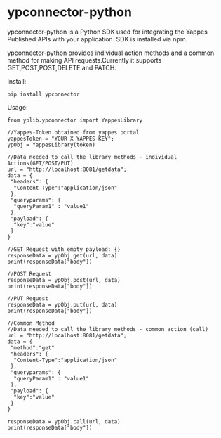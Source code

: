 # ypconnector-python

ypconnector-python is a Python SDK used for integrating the Yappes Published APIs with your application. SDK is installed via npm. 

ypconnector-python provides individual action methods and a common method for making API requests.Currently it supports GET,POST,POST,DELETE and PATCH.


Install:
```
pip install ypconnector
```
Usage:
```
from yplib.ypconnector import YappesLibrary

//Yappes-Token obtained from yappes portal
yappesToken = "YOUR X-YAPPES-KEY";
ypObj = YappesLibrary(token)

//Data needed to call the library methods - individual Actions(GET/POST/PUT)
url = "http://localhost:8081/getdata";
data = {
 "headers": {
  "Content-Type":"application/json"
 },
 "queryparams": {
  "queryParam1" : "value1"
 },
 "payload": {
  "key":"value"
 }
}

//GET Request with empty payload: {}
responseData = ypObj.get(url, data)
print(responseData["body"])

//POST Request
responseData = ypObj.post(url, data)
print(responseData["body"])

//PUT Request
responseData = ypObj.put(url, data)
print(responseData["body"])

//Common Method
//Data needed to call the library methods - common action (call)
url = "http://localhost:8081/getdata";
data = {
 "method":"get"
 "headers": {
  "Content-Type":"application/json"
 },
 "queryparams": {
  "queryParam1" : "value1"
 },
 "payload": {
  "key":"value"
 }
}

responseData = ypObj.call(url, data)
print(responseData["body"])

```
